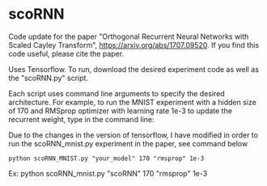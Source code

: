 # scoRNN

Code update for the paper "Orthogonal Recurrent Neural Networks with Scaled Cayley Transform", https://arxiv.org/abs/1707.09520. If you find this code useful, please cite the paper.

Uses Tensorflow. To run, download the desired experiment code as well as the "scoRNN.py" script. 

Each script uses command line arguments to specify the desired architecture. For example, to run the MNIST experiment with a hidden size of 170 and RMSprop optimizer with learning rate 1e-3 to update the recurrent weight, type in the command line: 

Due to the changes in the version of tensorflow, I have modified in order to run the scoRNN_mnist.py experiment in the paper, see command below
```
python scoRNN_MNIST.py "your_model" 170 "rmsprop" 1e-3
```

Ex: python scoRNN_mnist.py "scoRNN" 170 "rmsprop" 1e-3
